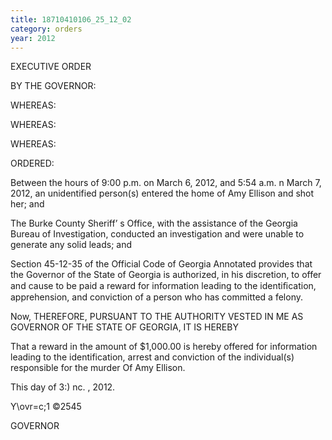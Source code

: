 ```yaml
---
title: 18710410106_25_12_02
category: orders
year: 2012
---
```

 

EXECUTIVE ORDER

BY THE GOVERNOR:

WHEREAS:

WHEREAS:

WHEREAS:

ORDERED:

Between the hours of 9:00 p.m. on March 6, 2012, and 5:54
a.m. n March 7, 2012, an unidentified person(s) entered the
home of Amy Ellison and shot her; and

The Burke County Sheriff’ s Office, with the assistance of the
Georgia Bureau of Investigation, conducted an investigation
and were unable to generate any solid leads; and

Section 45-12-35 of the Official Code of Georgia Annotated
provides that the Governor of the State of Georgia is
authorized, in his discretion, to offer and cause to be paid a
reward for information leading to the identiﬁcation,
apprehension, and conviction of a person who has
committed a felony.

Now, THEREFORE, PURSUANT TO THE AUTHORITY VESTED
IN ME AS GOVERNOR OF THE STATE OF GEORGIA, IT IS
HEREBY

That a reward in the amount of $1,000.00 is hereby offered
for information leading to the identification, arrest and
conviction of the individual(s) responsible for the murder Of
Amy Ellison.

This  day of 3:) nc. , 2012.

Y\ovr=c;1 ©2545

GOVERNOR


